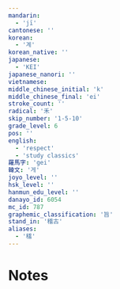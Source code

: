 ```yaml
---
mandarin:
  - 'jī'
cantonese: ''
korean:
  - '계'
korean_native: ''
japanese:
  - 'KEI'
japanese_nanori: ''
vietnamese:
middle_chinese_initial: 'k'
middle_chinese_final: 'ei'
stroke_count: ''
radical: '禾'
skip_number: '1-5-10'
grade_level: 6
pos: ''
english:
  - 'respect'
  - 'study classics'
羅馬字: 'gei'
韓文: '게'
joyo_level: ''
hsk_level: ''
hanmun_edu_level: ''
danayo_id: 6054
mc_id: 787
graphemic_classification: '旨'
stand_in: '稽古'
aliases:
  - '𥡴'
---
```


# Notes
